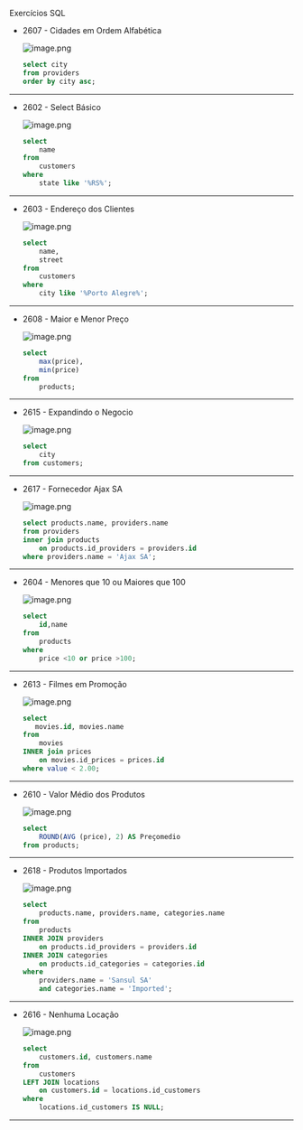 Exercícios SQL
- 2607 - Cidades em Ordem Alfabética
    
    ![image.png](attachment:84a6674f-7561-45cb-8784-5ec42803d4d2:image.png)
    
    ```sql
    select city
    from providers
    order by city asc;
    ```
    

---

- 2602 - Select Básico
    
    ![image.png](attachment:c2b59077-dede-43e7-bf18-5fffbe619bfb:image.png)
    
    ```sql
    select 
        name 
    from 
        customers
    where 
        state like '%RS%';
    ```
    

---

- 2603 - Endereço dos Clientes
    
    ![image.png](attachment:72f9c5e8-1fbd-4996-9160-bb20bb7652b6:image.png)
    
    ```sql
    select 
        name,
        street
    from 
        customers
    where
        city like '%Porto Alegre%';
    ```
    

---

- 2608 - Maior e Menor Preço
    
    ![image.png](attachment:3bdd6ca0-8f60-4653-9a03-2c92a339efd7:image.png)
    
    ```sql
    select 
        max(price),
        min(price)
    from
        products;
    ```
    

---

- 2615 - Expandindo o Negocio
    
    ![image.png](attachment:5f62ee95-fdd4-4764-8597-ca0831c3f29b:image.png)
    
    ```sql
    select 
        city
    from customers;
    ```
    

---

- 2617 - Fornecedor Ajax SA
    
    ![image.png](attachment:e48b89b1-04d2-4d06-bad2-f46c50821ea5:fda0fce1-01ec-43f3-903a-e90c38bee66f.png)
    
    ```sql
    select products.name, providers.name
    from providers
    inner join products
        on products.id_providers = providers.id
    where providers.name = 'Ajax SA';
    ```
    

---

- 2604 - Menores que 10 ou Maiores que 100
    
    ![image.png](attachment:b7f6147c-8037-49d2-8a08-786e10f3ec6d:image.png)
    
    ```sql
    select
        id,name
    from 
        products
    where
        price <10 or price >100;
    ```
    

---

- 2613 - Filmes em Promoção
    
    ![image.png](attachment:ade9b622-479f-4e2a-b137-ee89c8497fec:image.png)
    
    ```sql
    select 
       movies.id, movies.name 
    from
        movies
    INNER join prices
        on movies.id_prices = prices.id
    where value < 2.00;
    ```
    

---

- 2610 - Valor Médio dos Produtos
    
    ![image.png](attachment:57a54793-83f8-4a8f-a3db-a6de5ef7bf7e:image.png)
    
    ```sql
    select
        ROUND(AVG (price), 2) AS Preçomedio
    from products;
    ```
    

---

- 2618 - Produtos Importados
    
    ![image.png](attachment:433bb1ea-c79b-4efd-9f31-122b9e491b9f:image.png)
    
    ```sql
    select
        products.name, providers.name, categories.name
    from
        products
    INNER JOIN providers
        on products.id_providers = providers.id
    INNER JOIN categories
        on products.id_categories = categories.id
    where 
        providers.name = 'Sansul SA'
        and categories.name = 'Imported';
    ```
    

---

- 2616 - Nenhuma Locação
    
    ![image.png](attachment:3186c73b-eac0-4f25-ba56-ac4d4ba0072c:image.png)
    
    ```sql
    select
        customers.id, customers.name
    from
        customers
    LEFT JOIN locations
        on customers.id = locations.id_customers
    where
        locations.id_customers IS NULL;
    ```
    

---
